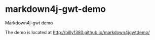 markdown4j-gwt-demo
===================

Markdown4j-gwt demo

The demo is located at http://billy1380.github.io/markdown4jgwtdemo/